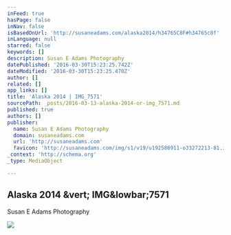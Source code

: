 ```yaml
---
inFeed: true
hasPage: false
inNav: false
isBasedOnUrl: 'http://susaneadams.com/alaska2014/h34765C8F#h34765c8f'
inLanguage: null
starred: false
keywords: []
description: Susan E Adams Photography
datePublished: '2016-03-30T15:23:25.742Z'
dateModified: '2016-03-30T15:23:25.470Z'
author: []
related: []
app_links: []
title: 'Alaska 2014 | IMG_7571'
sourcePath: _posts/2016-03-13-alaska-2014-or-img_7571.md
published: true
authors: []
publisher:
  name: Susan E Adams Photography
  domain: susaneadams.com
  url: 'http://susaneadams.com'
  favicon: 'http://susaneadams.com/img/s1/v19/u192586911-o33272213-81.ico'
_context: 'http://schema.org'
_type: MediaObject

---
```

<article style=""><h1>Alaska 2014 &amp;vert; IMG&amp;lowbar;7571</h1><p>Susan E Adams Photography</p><img src="http://susaneadams.com/img/s7/v157/p880172175-4.jpg" /></article>